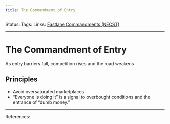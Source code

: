 ```yaml
---
title: The Commandment of Entry
---
```

Status:
Tags:
Links: [Fastlane Commandments (NECST)](out/fastlane-commandments-necst.md)
___
# The Commandment of Entry
As entry barriers fall, competition rises and the road weakens
## Principles
- Avoid oversaturated marketplaces
- “Everyone is doing it” is a signal to overbought conditions and the entrance of “dumb money.”
___
References: